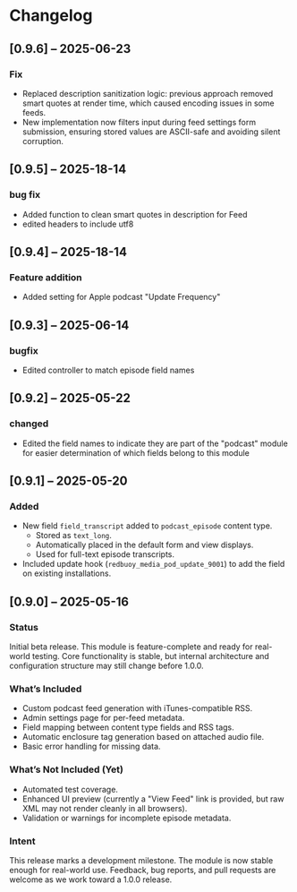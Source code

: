 # Changelog
## [0.9.6] – 2025-06-23

### Fix
- Replaced description sanitization logic: previous approach removed smart quotes at render time, which caused encoding issues in some feeds.
- New implementation now filters input during feed settings form submission, ensuring stored values are ASCII-safe and avoiding silent corruption.


## [0.9.5] – 2025-18-14

### bug fix
- Added function to clean smart quotes in description for Feed
- edited headers to include utf8

## [0.9.4] – 2025-18-14

### Feature addition
- Added setting for Apple podcast "Update Frequency"

## [0.9.3] – 2025-06-14

### bugfix
- Edited controller to match episode field names

## [0.9.2] – 2025-05-22

### changed
- Edited the field names to indicate they are part of the "podcast" module for  easier determination of which fields belong to this module

## [0.9.1] – 2025-05-20

### Added
- New field `field_transcript` added to `podcast_episode` content type.
  - Stored as `text_long`.
  - Automatically placed in the default form and view displays.
  - Used for full-text episode transcripts.
- Included update hook (`redbuoy_media_pod_update_9001`) to add the field on existing installations.

## [0.9.0] – 2025-05-16
### Status
Initial beta release. This module is feature-complete and ready for real-world testing. Core functionality is stable, but internal architecture and configuration structure may still change before 1.0.0.

### What’s Included
- Custom podcast feed generation with iTunes-compatible RSS.
- Admin settings page for per-feed metadata.
- Field mapping between content type fields and RSS tags.
- Automatic enclosure tag generation based on attached audio file.
- Basic error handling for missing data.

### What’s Not Included (Yet)
- Automated test coverage.
- Enhanced UI preview (currently a "View Feed" link is provided, but raw XML may not render cleanly in all browsers).
- Validation or warnings for incomplete episode metadata.

### Intent
This release marks a development milestone. The module is now stable enough for real-world use. Feedback, bug reports, and pull requests are welcome as we work toward a 1.0.0 release.
